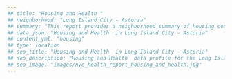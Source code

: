 ```yaml
---
## title: "Housing and Health "
## neighborhood: "Long Island City - Astoria"
## summary: "This report provides a neighborhood summary of housing conditions and related health outcomes. It also describes population characteristics that can increase vulnerability to housing hazards."
## data_json: "Housing and Health  in Long Island City - Astoria"
## content_yml: "housing"
## type: location
## seo_title: "Housing and Health  in Long Island City - Astoria"
## seo_description: "Housing and Health  data profile for the Long Island City - Astoria neighborhood of NYC."
## seo_image: "images/nyc_health_report_housing_and_health.jpg"
---
```

